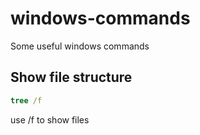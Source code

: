 # windows-commands
Some useful windows commands

## Show file structure
```bat
tree /f
```
use /f to show files
